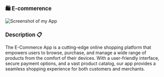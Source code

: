   <h1 style="font-size:larger;" > 🛍️ E-commerence </h1>

![Screenshot of my App](https://github.com/nina-razmadze/ECommerce/assets/123087063/40529084-eb67-4e83-9ba1-de209146593c)

<h1 style="font-size:larger;" >Description 📋</h1>

The E-Commerce App is a cutting-edge online shopping platform that empowers users to browse, purchase, and manage a wide range of products from the comfort of their devices. With a user-friendly interface, secure payment options, and a vast product catalog, our app provides a seamless shopping experience for both customers and merchants.
